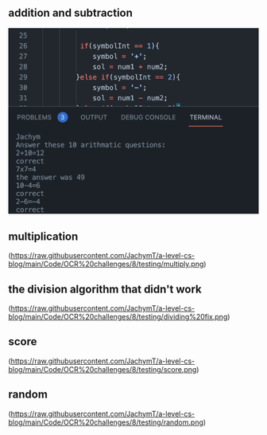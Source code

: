 ## addition and subtraction
![error 2](https://raw.githubusercontent.com/JachymT/a-level-cs-blog/main/Code/OCR%20challenges/8/testing/add%20and%20sub.png)

## multiplication
(https://raw.githubusercontent.com/JachymT/a-level-cs-blog/main/Code/OCR%20challenges/8/testing/multiply.png)

## the division algorithm that didn't work
(https://raw.githubusercontent.com/JachymT/a-level-cs-blog/main/Code/OCR%20challenges/8/testing/dividing%20fix.png)

## score
(https://raw.githubusercontent.com/JachymT/a-level-cs-blog/main/Code/OCR%20challenges/8/testing/score.png)

## random
(https://raw.githubusercontent.com/JachymT/a-level-cs-blog/main/Code/OCR%20challenges/8/testing/random.png)
